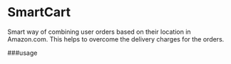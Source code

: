 # SmartCart
Smart way of combining user orders based on their location in Amazon.com. This helps to overcome the delivery charges for the orders.

###usage
